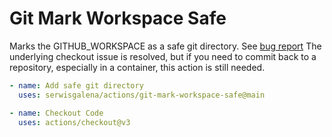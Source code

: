# Git Mark Workspace Safe

Marks the GITHUB_WORKSPACE as a safe git directory. See [bug report](https://github.com/actions/checkout/issues/760)
The underlying checkout issue is resolved, but if you need to commit back to a repository, especially in a container, this action is still needed.

```yaml
- name: Add safe git directory
  uses: serwisgalena/actions/git-mark-workspace-safe@main

- name: Checkout Code
  uses: actions/checkout@v3
```
